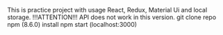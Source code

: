 This is practice project with usage React, Redux, Material Ui and local storage.
!!!ATTENTION!!! API does not work in this version.
git clone repo
npm (8.6.0)  install
npm start (localhost:3000)
